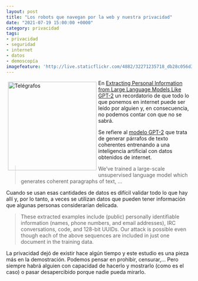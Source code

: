 ```yaml
---
layout: post
title: "Los robots que navegan por la web y nuestra privacidad"
date: "2021-07-19 15:00:00 +0000"
category: privacidad
tags:
- privacidad
- seguridad
- internet
- datos
- demoscopía
imagefeature: 'http://live.staticflickr.com/4882/32271235718_db28c056d3.jpg'
---
```

<a href="https://www.flickr.com/photos/fernand0/32271235718/" title="Telégrafos "><img src="http://live.staticflickr.com/4882/32271235718_db28c056d3.jpg" alt="Telégrafos " width="240" style="float:left; margin:5px"></a>
En [Extracting Personal Information from Large Language Models Like GPT-2](https://www.schneier.com/blog/archives/2021/01/extracting-personal-information-from-large-language-models-like-gpt-2.html) un recordatorio de que todo lo que ponemos en internet puede ser leído por alguien y, en consecuencia, no podemos contar con que no se sabrá.

Se refiere al [modelo GPT-2](https://www.schneier.com/blog/archives/2021/01/extracting-personal-information-from-large-language-models-like-gpt-2.html) que trata de generar párrafos de texto coherentes entrenando a una inteligencia artificial con datos obtenidos de internet.

> We’ve trained a large-scale unsupervised language model which generates coherent paragraphs of text,  ...

Cuando se usan esas cantidades de datos es difícil validar todo lo que hay allí y, por lo tanto, a veces se utilizan datos que pueden tener información que algunas personas considerarían delicada.

> These extracted examples include (public) personally identifiable information (names, phone numbers, and email addresses), IRC conversations, code, and 128-bit UUIDs. Our attack is possible even though each of the above sequences are included in just one document in the training data.

La privacidad dejó de existir hace algún tiempo y este estudio es una pieza más en la demostración. Podemos pensar en prohibir, censurar,... Pero siempre habrá alguien con capacidad de hacerlo y mostrarlo (como es el caso) o pasar desapercibido porque nadie pueda mirarlo.
